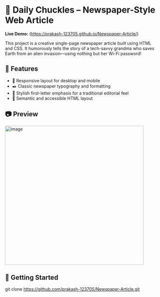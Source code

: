 # 📰 Daily Chuckles – Newspaper-Style Web Article

**Live Demo:** (https://prakash-123705.github.io/Newspaper-Article/)

This project is a creative single-page newspaper article built using HTML and CSS. It humorously tells the story of a tech-savvy grandma who saves Earth from an alien invasion—using nothing but her Wi-Fi password!

## 🌟 Features

- 📱 Responsive layout for desktop and mobile
- ✒️ Classic newspaper typography and formatting
- 🎨 Stylish first-letter emphasis for a traditional editorial feel
- 🧱 Semantic and accessible HTML layout

## 📷 Preview
<img width="457" alt="image" src="https://github.com/user-attachments/assets/e2b5bb99-25a1-4abd-b436-ecb6817cf786" />



## 🚀 Getting Started
   git clone https://github.com/prakash-123705/Newspaper-Article.git
